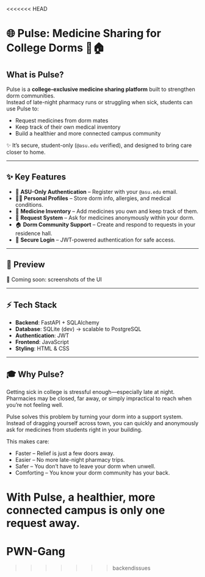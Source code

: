 <<<<<<< HEAD
# 🌐 Pulse: Medicine Sharing for College Dorms 💊🏠  

## What is Pulse?  

Pulse is a **college-exclusive medicine sharing platform** built to strengthen dorm communities.  
Instead of late-night pharmacy runs or struggling when sick, students can use Pulse to:  
  
- Request medicines from dorm mates  
- Keep track of their own medical inventory  
- Build a healthier and more connected campus community  

✨ It’s secure, student-only (`@asu.edu` verified), and designed to bring care closer to home.  

---

## ✨ Key Features  

- 🔑 **ASU-Only Authentication** – Register with your `@asu.edu` email.   
- 🧑‍⚕️ **Personal Profiles** – Store dorm info, allergies, and medical conditions.  
- 💊 **Medicine Inventory** – Add medicines you own and keep track of them.  
- 📩 **Request System** – Ask for medicines anonymously within your dorm.  
- 🏠 **Dorm Community Support** – Create and respond to requests in your residence hall.  
- 🔐 **Secure Login** – JWT-powered authentication for safe access.  

---

## 📸 Preview  

🚀 Coming soon: screenshots of the UI

---

## ⚡ Tech Stack  

- **Backend**: FastAPI + SQLAlchemy  
- **Database**: SQLite (dev) → scalable to PostgreSQL  
- **Authentication**: JWT  
- **Frontend**: JavaScript
- **Styling**: HTML & CSS  

---

## 🎓 Why Pulse?  

Getting sick in college is stressful enough—especially late at night. Pharmacies may be closed, far away, or simply impractical to reach when you’re not feeling well.

Pulse solves this problem by turning your dorm into a support system. Instead of dragging yourself across town, you can quickly and anonymously ask for medicines from students right in your building.

This makes care:

- Faster – Relief is just a few doors away.
- Easier – No more late-night pharmacy trips.
- Safer – You don’t have to leave your dorm when unwell.
- Comforting – You know your dorm community has your back.

With Pulse, a healthier, more connected campus is only one request away.  
=======
# PWN-Gang
>>>>>>> backendissues
